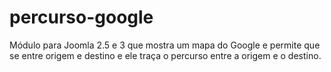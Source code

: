 # percurso-google
Módulo para Joomla 2.5 e 3 que mostra um mapa do Google e permite que se entre origem e destino e ele traça o percurso entre a origem e o destino.
